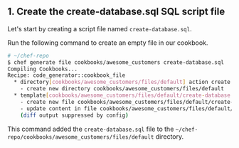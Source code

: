 ## 1. Create the create-database.sql SQL script file

Let's start by creating a script file named <code class="file-path">create-database.sql</code>.

Run the following command to create an empty file in our cookbook.

```bash
# ~/chef-repo
$ chef generate file cookbooks/awesome_customers create-database.sql
Compiling Cookbooks...
Recipe: code_generator::cookbook_file
  * directory[cookbooks/awesome_customers/files/default] action create
    - create new directory cookbooks/awesome_customers/files/default
  * template[cookbooks/awesome_customers/files/default/create-database.sql] action create
    - create new file cookbooks/awesome_customers/files/default/create-database.sql
    - update content in file cookbooks/awesome_customers/files/default/create-database.sql from none to e3b0c4
    (diff output suppressed by config)
```

This command added the <code class="file-path">create-database.sql</code> file to the <code class="file-path">~/chef-repo/cookbooks/awesome_customers/files/default</code> directory.
